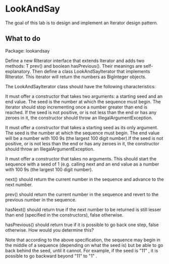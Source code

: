 # LookAndSay
The goal of this lab is to design and implement an Iterator design pattern.

## What to do
Package: lookandsay

Define a new RIterator interface that extends Iterator and adds two methods: T prev() and boolean hasPrevious(). Their meanings are self-explanatory. Then define a class LookAndSayIterator that implements RIterator. This iterator will return the numbers as BigInteger objects.

The LookAndSayIterator class should have the following characteristics:

It must offer a constructor that takes two arguments: a starting seed and an end value. The seed is the number at which the sequence must begin. The iterator should stop incrementing once a number greater than end is reached. If the seed is not positive, or is not less than the end or has any zeroes in it, the constructor should throw an IllegalArgumentException.

It must offer a constructor that takes a starting seed as its only argument. The seed is the number at which the sequence must begin. The end value will be a number with 100 9s (the largest 100 digit number).If the seed is not positive, or is not less than the end or has any zeroes in it, the constructor should throw an IllegalArgumentException.

It must offer a constructor that takes no arguments. This should start the sequence with a seed of 1 (e.g. calling next and an end value as a number with 100 9s (the largest 100 digit number).

next() should return the current number in the sequence and advance to the next number.

prev() should return the current number in the sequence and revert to the previous number in the sequence.

hasNext() should return true if the next number to be returned is still lesser than end (specified in the constructors), false otherwise.

hasPrevious() should return true if it is possible to go back one step, false otherwise. How would you determine this?

Note that according to the above specification, the sequence may begin in the middle of a sequence (depending on what the seed is) but be able to go back behind the seed, until it cannot. For example, if the seed is "11" , it is possible to go backward beyond "11" to "1" .
